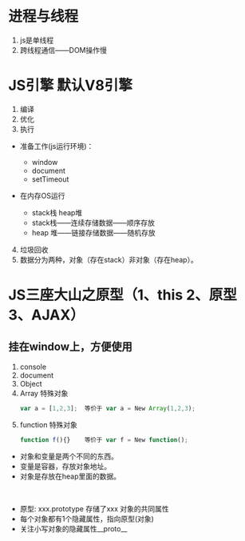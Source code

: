 # 进程与线程
1. js是单线程
2. 跨线程通信——DOM操作慢
   
# JS引擎 默认V8引擎
1. 编译
2. 优化
3. 执行
   
  - 准备工作(js运行环境)：
     - window
     - document
     - setTimeout
  
  - 在内存OS运行
     - stack栈 heap堆
     - stack栈——连续存储数据——顺序存放
     - heap 堆——链接存储数据——随机存放
4. 垃圾回收
5. 数据分为两种，对象（存在stack）非对象（存在heap）。
   
# JS三座大山之原型（1、this 2、原型 3、AJAX）
## 挂在window上，方便使用
1. console
2. document
3. Object
4. Array 特殊对象
   ```js
   var a = [1,2,3];  等价于 var a = New Array(1,2,3);
   ```
5. function 特殊对象
   ```js
   function f(){}    等价于 var f = New function();
   ```

- 对象和变量是两个不同的东西。
- 变量是容器，存放对象地址。
- 对象是存放在heap里面的数据。
<br>

- 原型: xxx.prototype 存储了xxx 对象的共同属性
- 每个对象都有1个隐藏属性，指向原型(对象)
- 关注小写对象的隐藏属性__proto__

   